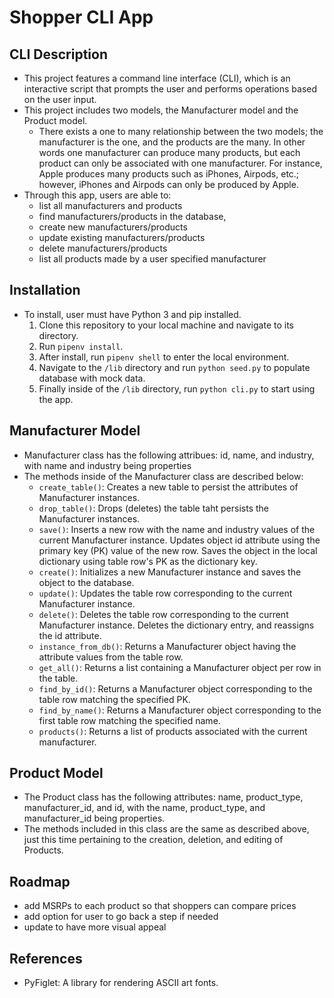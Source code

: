 # Shopper CLI App
## CLI Description 
- This project features a command line interface (CLI), which is an interactive script that prompts the user and performs operations based on the user input.
- This project includes two models, the Manufacturer model and the Product model.  
    - There exists a one to many relationship between the two models; the manufacturer is the one, and the products are the many. In other words one manufacturer can produce many products, but each product can only be associated with one manufacturer. For instance, Apple produces many products such as iPhones, Airpods, etc.; however, iPhones and Airpods can only be produced by Apple. 
- Through this app, users are able to:
    - list all manufacturers and products
    - find manufacturers/products in the database,
    - create new manufacturers/products
    - update existing manufacturers/products
    - delete manufacturers/products
    - list all products made by a user specified manufacturer
    
## Installation
- To install, user must have Python 3 and pip installed.
    1. Clone this repository to your local machine and navigate to its directory.
    2. Run `pipenv install`. 
    3. After install, run `pipenv shell` to enter the local environment.
    4. Navigate to the `/lib` directory and run `python seed.py` to populate database with mock data.
    5. Finally inside of the `/lib` directory, run `python cli.py` to start using the app.

## Manufacturer Model
- Manufacturer class has the following attribues: id, name, and industry, with name and industry being properties
- The methods inside of the Manufacturer class are described below:
    - `create_table()`: Creates a new table to persist the attributes of Manufacturer instances.
    - `drop_table()`: Drops (deletes) the table taht persists the Manufacturer instances.
    - `save()`: Inserts a new row with the name and industry values of the current Manufacturer instance. Updates object id attribute using the primary key (PK) value of the new row. Saves the object in the local dictionary using table row's PK as the dictionary key.
    - `create()`: Initializes a new Manufacturer instance and saves the object to the database.
    - `update()`: Updates the table row corresponding to the current Manufacturer instance.
    - `delete()`: Deletes the table row corresponding to the current Manufacturer instance. Deletes the dictionary entry, and reassigns the id attribute.
    - `instance_from_db()`: Returns a Manufacturer object having the attribute values from the table row.
    - `get_all()`: Returns a list containing a Manufacturer object per row in the table.
    - `find_by_id()`: Returns a Manufacturer object corresponding to the table row matching the specified PK.
    - `find_by_name()`: Returns a Manufacturer object corresponding to the first table row matching the specified name. 
    - `products()`: Returns a list of products associated with the current manufacturer.

## Product Model
- The Product class has the following attributes: name, product_type, manufacturer_id, and id, with the name, product_type, and manufacturer_id being properties.
- The methods included in this class are the same as described above, just this time pertaining to the creation, deletion, and editing of Products.

## Roadmap
- add MSRPs to each product so that shoppers can compare prices
- add option for user to go back a step if needed
- update to have more visual appeal

## References
- PyFiglet: A library for rendering ASCII art fonts.